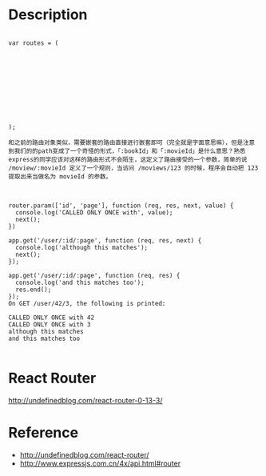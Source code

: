 # Description

<pre>
<code>
var routes = (  
  <Routes location="hash">
    <Route path="/" handler={App}>
      <Route path="books" name="bookList" handler={Books}>
          <Route path=":bookId" name="book" handler={Book}/>
      </Route>
      <Route path="movies" name="movieList" handler={Movies}>
          <Route path=":movieId" name="movie" handler={Movie}/>
      </Route>
      <DefaultRoute handler={Welcome}/>
    </Route>
  </Routes>
);

和之前的路由对象类似，需要嵌套的路由直接进行嵌套即可（完全就是字面意思嘛），但是注意到我们的<Route>的path变成了一个奇怪的形式，「:bookId」和「:movieId」是什么意思？熟悉express的同学应该对这样的路由形式不会陌生，这定义了路由接受的一个参数，简单的说 /moview/:movieId 定义了一个规则，当访问 /moviews/123 的时候，程序会自动把 123 提取出来当做名为 movieId 的参数。
</code>
</pre>

<pre>
<code>
router.param(['id', 'page'], function (req, res, next, value) {
  console.log('CALLED ONLY ONCE with', value);
  next();
})

app.get('/user/:id/:page', function (req, res, next) {
  console.log('although this matches');
  next();
});

app.get('/user/:id/:page', function (req, res) {
  console.log('and this matches too');
  res.end();
});
On GET /user/42/3, the following is printed:

CALLED ONLY ONCE with 42
CALLED ONLY ONCE with 3
although this matches
and this matches too
</code>
</pre>

# React Router

http://undefinedblog.com/react-router-0-13-3/

# Reference

 - http://undefinedblog.com/react-router/
 - http://www.expressjs.com.cn/4x/api.html#router